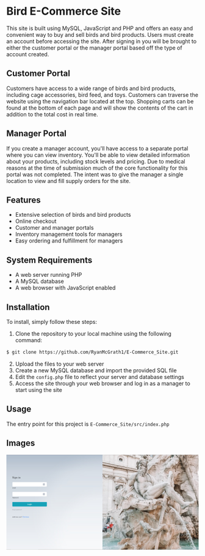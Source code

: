# Bird E-Commerce Site

This site is built using MySQL, JavaScript and PHP and offers an easy and convenient way to buy and sell birds and bird products. Users must create an account before accessing the site. After signing in you will be brought to either the customer portal or the manager portal based off the type of account created.

## Customer Portal

Customers have access to a wide range of birds and bird products, including cage accessories, bird feed, and toys. Customers can traverse the website using the navigation bar located at the top. Shopping carts can be found at the bottom of each page and will show the contents of the cart in addition to the total cost in real time.

## Manager Portal

If you create a manager account, you'll have access to a separate portal where you can view inventory. You'll be able to view detailed information about your products, including stock levels and pricing. Due to medical reasons at the time of submission much of the core functionality for this portal was not completed. The intent was to give the manager a single location to view and fill supply orders for the site.

## Features

- Extensive selection of birds and bird products
- Online checkout
- Customer and manager portals
- Inventory management tools for managers
- Easy ordering and fulfillment for managers

## System Requirements

- A web server running PHP
- A MySQL database
- A web browser with JavaScript enabled

## Installation

To install, simply follow these steps:

1. Clone the repository to your local machine using the following command:

```sh 
$ git clone https://github.com/RyanMcGrath1/E-Commerce_Site.git

```
2. Upload the files to your web server
3. Create a new MySQL database and import the provided SQL file
4. Edit the `config.php` file to reflect your server and database settings
5. Access the site through your web browser and log in as a manager to start using the site

## Usage

The entry point for this project is `E-Commerce_Site/src/index.php`

## Images

![Landing Page](example/landing.PNG)

